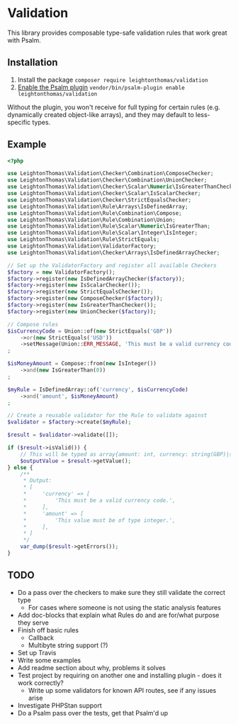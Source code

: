 # Validation

This library provides composable type-safe validation rules that work great with Psalm.

## Installation

1. Install the package `composer require leightonthomas/validation`
1. [Enable the Psalm plugin](https://psalm.dev/docs/running_psalm/plugins/using_plugins/) `vendor/bin/psalm-plugin enable leightonthomas/validation`

Without the plugin, you won't receive for full typing for certain rules (e.g. dynamically created object-like arrays), and they may default to less-specific types.

## Example

```php
<?php

use LeightonThomas\Validation\Checker\Combination\ComposeChecker;
use LeightonThomas\Validation\Checker\Combination\UnionChecker;
use LeightonThomas\Validation\Checker\Scalar\Numeric\IsGreaterThanChecker;
use LeightonThomas\Validation\Checker\Scalar\IsScalarChecker;
use LeightonThomas\Validation\Checker\StrictEqualsChecker;
use LeightonThomas\Validation\Rule\Arrays\IsDefinedArray;
use LeightonThomas\Validation\Rule\Combination\Compose;
use LeightonThomas\Validation\Rule\Combination\Union;
use LeightonThomas\Validation\Rule\Scalar\Numeric\IsGreaterThan;
use LeightonThomas\Validation\Rule\Scalar\Integer\IsInteger;
use LeightonThomas\Validation\Rule\StrictEquals;
use LeightonThomas\Validation\ValidatorFactory;
use LeightonThomas\Validation\Checker\Arrays\IsDefinedArrayChecker;

// Set up the ValidatorFactory and register all available Checkers
$factory = new ValidatorFactory();
$factory->register(new IsDefinedArrayChecker($factory));
$factory->register(new IsScalarChecker());
$factory->register(new StrictEqualsChecker());
$factory->register(new ComposeChecker($factory));
$factory->register(new IsGreaterThanChecker());
$factory->register(new UnionChecker($factory));

// Compose rules
$isCurrencyCode = Union::of(new StrictEquals('GBP'))
    ->or(new StrictEquals('USD'))
    ->setMessage(Union::ERR_MESSAGE, 'This must be a valid currency code.')
;

$isMoneyAmount = Compose::from(new IsInteger())
    ->and(new IsGreaterThan(0))
;

$myRule = IsDefinedArray::of('currency', $isCurrencyCode)
    ->and('amount', $isMoneyAmount)
;

// Create a reusable validator for the Rule to validate against
$validator = $factory->create($myRule);

$result = $validator->validate([]);

if ($result->isValid()) {
    // This will be typed as array{amount: int, currency: string(GBP)|string(USD)}
    $outputValue = $result->getValue();
} else {
    /**
     * Output:
     * [
     *     'currency' => [
     *         'This must be a valid currency code.',
     *     ],
     *     'amount' => [
     *         'This value must be of type integer.',
     *     ],
     * ]
     */
    var_dump($result->getErrors());
}
```

## TODO

* Do a pass over the checkers to make sure they still validate the correct type
    * For cases where someone is not using the static analysis features
* Add doc-blocks that explain what Rules do and are for/what purpose they serve
* Finish off basic rules
    * Callback
    * Multibyte string support (?)
* Set up Travis
* Write some examples
* Add readme section about why, problems it solves
* Test project by requiring on another one and installing plugin - does it work correctly?
    * Write up some validators for known API routes, see if any issues arise
* Investigate PHPStan support
* Do a Psalm pass over the tests, get that Psalm'd up
